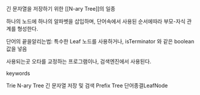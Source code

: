 
긴 문자열을 저장하기 위한
[[N-ary Tree]]의 일종


하나의 노드에 하나의 알파벳을 삽입하며,
단어속에서 사용된 순서에따라 부모-자식 관계를 형성한다.

단어의 끝을알리는법: 
특수한 Leaf 노드를 사용하거나,
isTerminator 와 같은 boolean값을 넣음


사용되는곳 
오타를 교정하는 프로그램이나, 검색엔진에서 사용된다.

keywords

Trie
N-ary Tree
긴 문자열 저장 및 검색
Prefix Tree
단어종결LeafNode